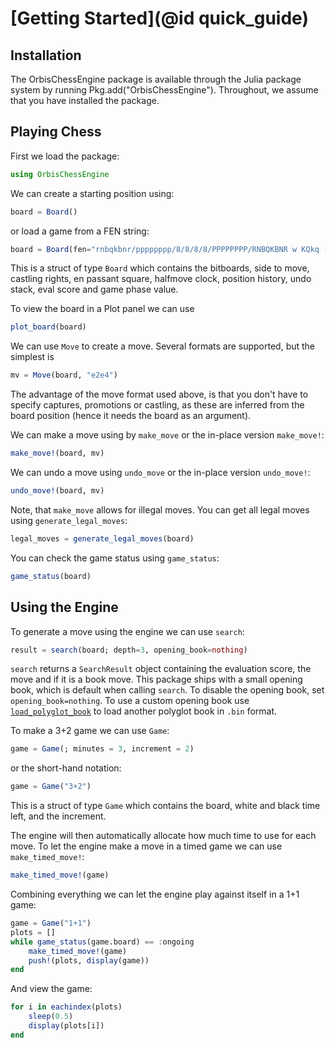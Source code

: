 # [Getting Started](@id quick_guide)

## Installation

The OrbisChessEngine package is available through the Julia package system by running Pkg.add("OrbisChessEngine"). Throughout, we assume that you have installed the package.

## Playing Chess

First we load the package:

```julia
using OrbisChessEngine
```

We can create a starting position using:

```julia
board = Board()
```

or load a game from a FEN string:

```julia
board = Board(fen="rnbqkbnr/pppppppp/8/8/8/8/PPPPPPPP/RNBQKBNR w KQkq - 0 1")
```

This is a struct of type `Board` which contains the bitboards, side to move, castling rights, en passant square, halfmove clock, position history, undo stack, eval score and game phase value.

To view the board in a Plot panel we can use

```julia
plot_board(board)
```

We can use `Move` to create a move. Several formats are supported, but the simplest is

```julia
mv = Move(board, "e2e4")
```

The advantage of the move format used above, is that you don't have to specify captures, promotions or castling, as these are inferred from the board position (hence it needs the board as an argument).

We can make a move using by `make_move` or the in-place version `make_move!`:

```julia
make_move!(board, mv)
```

We can undo a move using `undo_move` or the in-place version `undo_move!`:

```julia
undo_move!(board, mv)
```

Note, that `make_move` allows for illegal moves. You can get all legal moves using `generate_legal_moves`:

```julia
legal_moves = generate_legal_moves(board)
```

You can check the game status using `game_status`:

```julia
game_status(board)
```

## Using the Engine

To generate a move using the engine we can use `search`:

```julia
result = search(board; depth=3, opening_book=nothing)
```

`search` returns a `SearchResult` object containing the evaluation score, the move and if it is a book move. This package ships with a small opening book, which is default when calling `search`. To disable the opening book, set `opening_book=nothing`. To use a custom opening book use [`load_polyglot_book`](@ref) to load another polyglot book in `.bin` format.

To make a 3+2 game we can use `Game`:

```julia
game = Game(; minutes = 3, increment = 2)
```

or the short-hand notation:

```julia
game = Game("3+2")
```

This is a struct of type `Game` which contains the board, white and black time left, and the increment.

The engine will then automatically allocate how much time to use for each move. To let the engine make a move in a timed game we can use `make_timed_move!`:

```julia
make_timed_move!(game)
```

Combining everything we can let the engine play against itself in a 1+1 game:

```julia
game = Game("1+1")
plots = []
while game_status(game.board) == :ongoing
    make_timed_move!(game)
    push!(plots, display(game))
end
```

And view the game:

```julia
for i in eachindex(plots)
    sleep(0.5)
    display(plots[i])
end
```
